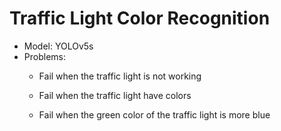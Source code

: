 # Traffic Light Color Recognition
* Model: YOLOv5s
* Problems:
  * Fail when the traffic light is not working
    
  * Fail when the traffic light have colors
    
  * Fail when the green color of the traffic light is more blue
    